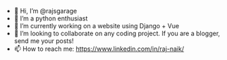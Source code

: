 - 👋 Hi, I’m @rajsgarage
- 👀 I’m a python enthusiast
- 🌱 I’m currently working on a website using Django + Vue
- 💞️ I’m looking to collaborate on any coding project. If you are a blogger, send me your posts!
- 📫 How to reach me: https://www.linkedin.com/in/raj-naik/ 

<!---
rajsgarage/rajsgarage is a ✨ special ✨ repository because its `README.md` (this file) appears on your GitHub profile.
You can click the Preview link to take a look at your changes.
--->
